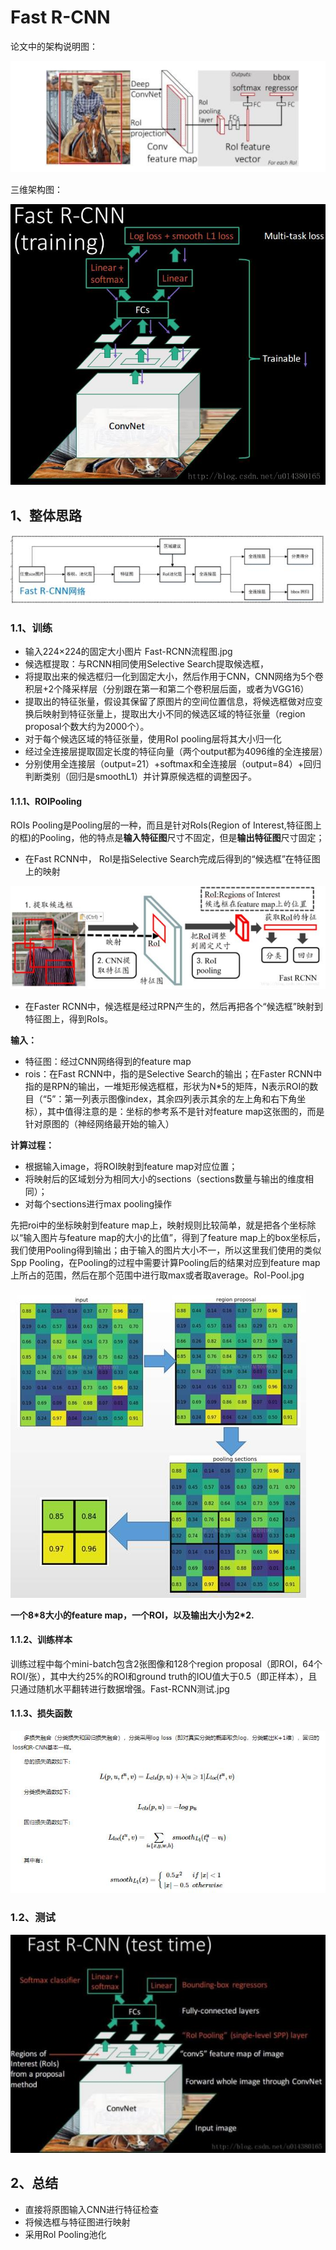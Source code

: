 # Fast R-CNN

论文中的架构说明图：

![](/Image/算法/深度学习/深度学习应用算法/Fast-RCNN.jpg)

三维架构图：

![](/Image/算法/深度学习/深度学习应用算法/Fast-RCNN系统架构.png)

## 1、整体思路

![](/Image/算法/深度学习/深度学习应用算法/Fast-RCNN流程图.jpg)

### 1.1、训练

* 输入224×224的固定大小图片 Fast-RCNN流程图.jpg
* 候选框提取：与RCNN相同使用Selective Search提取候选框，
* 将提取出来的候选框归一化到固定大小，然后作用于CNN，CNN网络为5个卷积层+2个降采样层（分别跟在第一和第二个卷积层后面，或者为VGG16）
* 提取出的特征张量，假设其保留了原图片的空间位置信息，将候选框做对应变换后映射到特征张量上，提取出大小不同的候选区域的特征张量（region proposal个数大约为2000个）。
* 对于每个候选区域的特征张量，使用RoI pooling层将其大小归一化
* 经过全连接层提取固定长度的特征向量（两个output都为4096维的全连接层）
* 分别使用全连接层（output=21）+softmax和全连接层（output=84）+回归判断类别（回归是smoothL1）并计算原候选框的调整因子。

#### 1.1.1、ROIPooling

ROIs Pooling是Pooling层的一种，而且是针对RoIs\(Region of Interest,特征图上的框\)的Pooling，他的特点是**输入特征图**尺寸不固定，但是**输出特征图**尺寸固定；

* 在Fast RCNN中， RoI是指Selective Search完成后得到的“候选框”在特征图上的映射

![](/Image/算法/深度学习/深度学习应用算法/ROl.jpg)

* 在Faster RCNN中，候选框是经过RPN产生的，然后再把各个“候选框”映射到特征图上，得到RoIs。

**输入：**

* 特征图：经过CNN网络得到的feature map
* rois：在Fast RCNN中，指的是Selective Search的输出；在Faster RCNN中指的是RPN的输出，一堆矩形候选框框，形状为N\*5的矩阵，N表示ROI的数目（“5”：第一列表示图像index，其余四列表示其余的左上角和右下角坐标），其中值得注意的是：坐标的参考系不是针对feature map这张图的，而是针对原图的（神经网络最开始的输入）

**计算过程：**

* 根据输入image，将ROI映射到feature map对应位置；
* 将映射后的区域划分为相同大小的sections（sections数量与输出的维度相同）；
* 对每个sections进行max pooling操作

先把roi中的坐标映射到feature map上，映射规则比较简单，就是把各个坐标除以“输入图片与feature map的大小的比值”，得到了feature map上的box坐标后，我们使用Pooling得到输出；由于输入的图片大小不一，所以这里我们使用的类似Spp Pooling，在Pooling的过程中需要计算Pooling后的结果对应到feature map上所占的范围，然后在那个范围中进行取max或者取average。Rol-Pool.jpg

![](/Image/算法/深度学习/深度学习应用算法/Rol-Pool.jpg)

**一个8\*8大小的feature map，一个ROI，以及输出大小为2\*2.**

#### 1.1.2、训练样本

训练过程中每个mini-batch包含2张图像和128个region proposal（即ROI，64个ROI/张），其中大约25%的ROI和ground truth的IOU值大于0.5（即正样本），且只通过随机水平翻转进行数据增强。Fast-RCNN测试.jpg

#### 1.1.3、损失函数

![](/Image/算法/深度学习/深度学习应用算法/Fast-RCNN损失函数.jpg)

### 1.2、测试

![](/Image/算法/深度学习/深度学习应用算法/Fast-RCNN测试.jpg)

## 2、总结

* 直接将原图输入CNN进行特征检查
* 将候选框与特征图进行映射
* 采用Rol Pooling池化



